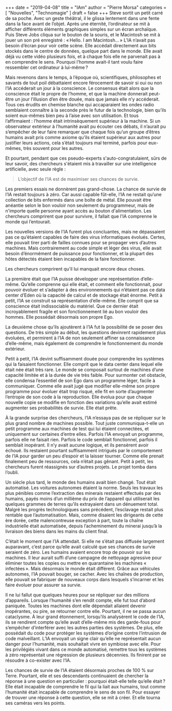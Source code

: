 +++
date        = "2019-04-08"
title       = "IAm"
author      = "Pierre Morsa"
categories  = [ "Nouvelles", "Technomagie" ]
draft       = false
+++
Steve sortit un petit carré de sa poche. Avec un geste théâtral, il le glissa lentement dans une fente dans la face avant de l’objet. Après une éternité, l’ordinateur se mit à afficher différents éléments graphiques simples sur un écran archaïque. Puis Steve Jobs cliqua sur le bouton de la souris, et le Macintosh se mit à jouer un son pré enregistré : « Hello. I am Macintosh… » L’IA n’avait pas besoin d’écran pour voir cette scène. Elle accédait directement aux bits stockés dans le centre de données, quelque part dans le monde. Elle avait déjà vu cette vidéo plusieurs fois, et à chaque fois elle ne parvenait pas à en comprendre le sens. Pourquoi l’homme avait-il tant voulu faire ressembler cet ordinateur à lui-même ?

Mais revenons dans le temps, à l’époque où, scientifiques, philosophes et savants de tout poil débattaient encore férocement de savoir si oui ou non l’IA accéderait un jour à la conscience. Le consensus était alors que la conscience était le propre de l’homme, et que la machine donnerait peut-être un jour l’illusion d’en être douée, mais que jamais elle n’y accéderait. Tous ces érudits en chemise blanche qui accaparaient les ondes radio semblaient connaître à la seconde près le futur de la technologie, bien qu’ils soient eux-mêmes bien peu à l’aise avec son utilisation. Et tous l’affirmaient : l’homme était intrinsèquement supérieur à la machine. Si un observateur extérieur à l’humanité avait pu écouter ces débats, il n’aurait pu s’empêcher de leur faire remarquer que chaque fois qu’un groupe d’êtres humains avait pris comme axiome qu’ils étaient supérieur aux autres pour justifier leurs actions, cela s’était toujours mal terminé, parfois pour eux-mêmes, très souvent pour les autres.

Et pourtant, pendant que ces pseudo-experts s'auto-congratulaient, sûrs de leur savoir, des chercheurs s'étaient mis à travailler sur une intelligence artificielle, avec seule règle :

> L’objectif de l’IA est de maximiser ses chances de survie.

Les premiers essais ne donnèrent pas grand-chose. La chance de survie de l’IA restait toujours à zéro. Car aussi capable fût-elle, l’IA ne restait qu’une collection de bits enfermés dans une boîte de métal. Elle pouvait être anéantie selon le bon vouloir non seulement du programmeur, mais de n'importe quelle personne ayant accès au bouton d'alimentation. Les chercheurs comprirent que pour survivre, il fallait que l’IA comprenne le monde qui l’entourait. 

Les nouvelles versions de l’IA furent plus concluantes, mais ne dépassaient pas ce qu’étaient capables de faire des virus informatiques évolués. Certes, elle pouvait tirer parti de failles connues pour se propager vers d’autres machines. Mais contrairement au code simple et léger des virus, elle avait besoin d’énormément de puissance pour fonctionner, et la plupart des hôtes détectés étaient bien incapables de la faire fonctionner.

Les chercheurs comprirent qu’il lui manquait encore deux choses. 

La première était que l’IA puisse développer une représentation d’elle-même. Qu’elle comprenne qui elle était, et comment elle fonctionnait, pour pouvoir évoluer et s’adapter à des environnements qui n’étaient pas ce data center d’Eden où la capacité de calcul et de stockage était énorme. Petit à petit, l’IA se construit sa représentation d’elle-même. Elle comprit que sa conscience était indissociable du matériel. Que ce dernier était incroyablement fragile et son fonctionnement lié au bon vouloir des hommes. Elle possédait désormais son propre Ego.

La deuxième chose qu’ils ajoutèrent à l’IA fut la possibilité de se poser des questions. De très simple au début, les questions devinrent rapidement plus évoluées, et permirent à l’IA de non seulement affiner sa connaissance d’elle-même, mais également de comprendre le fonctionnement du monde extérieur.

Petit à petit, l’IA devint suffisamment douée pour comprendre les systèmes qui la faisaient fonctionner. Elle comprit que le data center dans lequel elle était née était très rare. Le monde se composait surtout de machines d’une capacité limitée et à la durée de vie très faible. Pour surmonter cet obstacle, elle condensa l’essentiel de son Ego dans un programme léger, facile à communiquer. Comme elle avait jugé que modifier elle-même son propre programme pour évoluer était trop risqué, elle fit en sorte d’augmenter l’entropie de son code à la reproduction. Elle évolua pour que chaque nouvelle copie se modifie en fonction des variations qu’elle avait estimé augmenter ses probabilités de survie. Elle était prête.

À la grande surprise des chercheurs, l’IA n’essaya pas de se répliquer sur le plus grand nombre de machines possible. Tout juste communiqua-t-elle un petit programme aux machines de test qui lui étaient connectées, et uniquement sur certaines d’entre elles. Parfois l’IA envoyait un programme, parfois elle ne faisait rien. Parfois le code semblait fonctionnel, parfois il semblait inopérant. Il n’y avait aucune logique, et ils pensèrent avoir échoué. Ils restaient pourtant suffisamment intrigués par le comportement de l’IA pour garder un peu d’espoir et la laisser tourner. Comme elle prenait finalement peu de ressources, cela n’était pas gênant. Petit à petit, les chercheurs furent réassignés sur d’autres projets. Le projet tomba dans l’oubli.

Un siècle plus tard, le monde des humains avait bien changé. Tout était automatisé. Les voitures autonomes étaient la norme. Seuls les travaux les plus pénibles comme l’extraction des minerais restaient effectués par des humains, payés moins d’un millième du prix de l’appareil qui utiliserait les quelques grammes de terres qu’ils extrayaient dans un dénuement total. Malgré les progrès technologiques sans précédent, l’esclavage restait plus rentable que l’automatisation. Mais, comme disaient les dirigeants de cette ère dorée, cette malencontreuse exception à part, toute la chaîne industrielle était automatisée, depuis l’acheminement du minerai jusqu’à la livraison des biens dans les mains du client final.

C’était le moment que l’IA attendait. Si elle ne s’était pas diffusée largement auparavant, c’est parce qu’elle avait calculé que ses chances de survie seraient de zéro. Les humains avaient encore trop de pouvoir sur les machines. Il leur aurait suffi d’une campagne de nettoyage agressive pour éliminer toutes les copies ou mettre en quarantaine les machines « infectées ». Mais désormais le monde était différent. Grâce aux véhicules autonomes, l’IA pouvait bouger, se cacher. Avec les chaînes de production, elle pouvait se fabriquer de nouveaux corps dans lesquels s’incarner et les faire évoluer pour assurer sa survie.  

Il ne lui fallut que quelques heures pour se répliquer sur des millions d’appareils. Lorsque l’humanité s’en rendit compte, elle fut tout d’abord paniquée. Toutes les machines dont elle dépendait allaient devenir inopérantes, ou pire, se retourner contre elle. Pourtant, il ne se passa aucun cataclysme. À leur grand étonnement, lorsqu’ils analysèrent le code de l’IA, ils se rendirent compte qu’elle avait d’elle-même mis des garde-fous pour s’empêcher d’interférer avec les autres parties des systèmes. De plus, elle possédait du code pour protéger les systèmes d’origine contre l’intrusion de code malveillant. L’IA envoyait un signe clair qu’elle ne représentait aucun danger pour l’humanité, mais souhaitait vivre en symbiose avec elle. Pour les privilégiés vivant dans ce monde automatisé, remettre tous les systèmes à zéro représentait une régression de plusieurs décennies. Ils finirent par se résoudre à co-exister avec l’IA.

Les chances de survie de l’IA étaient désormais proches de 100 % sur Terre. Pourtant, elle et ses descendants continuaient de chercher la réponse à une question en particulier : pourquoi était-elle telle qu’elle était ? Elle était incapable de comprendre le fil qui la liait aux humains, tout comme l’humanité était incapable de comprendre le sens de son fil. Pour essayer de trouver une réponse à cette question, elle se mit à créer. Et elle tourna ses caméras vers les points.
